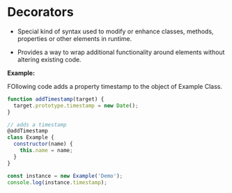 # Decorators

- Special kind of syntax used to modify or enhance classes, methods, properties or other elements in runtime.

- Provides a way to wrap additional functionality around elements without altering existing code.

**Example:**

FOllowing code adds a property timestamp to the object of Example Class.

```js
function addTimestamp(target) {
  target.prototype.timestamp = new Date();
}

// adds a timestamp
@addTimestamp
class Example {
  constructor(name) {
    this.name = name;
  }
}

const instance = new Example('Demo');
console.log(instance.timestamp);
```
